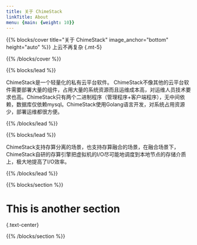 ```yaml
---
title: 关于 ChimeStack
linkTitle: About
menu: {main: {weight: 10}}
---
```


{{% blocks/cover title="关于 ChimeStack" image_anchor="bottom" height="auto" %}}
上云不再复杂
{.mt-5}

{{% /blocks/cover %}}

{{% blocks/lead %}}

ChimeStack是一个轻量化的私有云平台软件。
ChimeStack不像其他的云平台软件需要部署大量的组件，占用大量的系统资源而且运维成本高，对运维人员技术要求也高。ChimeStack只有两个二进制程序（管理程序+客户端程序），无中间依赖，数据库仅依赖mysql。ChimeStack使用Golang语言开发，对系统占用资源少，部署运维都很方便。


{{% /blocks/lead %}}

{{% blocks/lead %}}

ChimeStack支持存算分离的场景，也支持存算融合的场景，在融合场景下，ChimeStack自研的存算引擎把虚拟机的I/O尽可能地调度到本地节点的存储介质上，极大地提高了I/O效率。

{{% /blocks/lead %}}

{{% blocks/section %}}

# This is another section
{.text-center}

{{% /blocks/section %}}